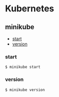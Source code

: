 # Kubernetes

## minikube

- [start](#start)
- [version](#version)

### start

```shell
$ minikube start
```

### version

```shell
$ minikube version
```